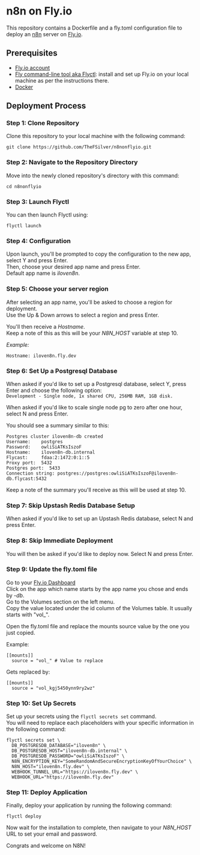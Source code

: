 # n8n on Fly.io
This repository contains a Dockerfile and a fly.toml configuration file to deploy an [n8n](https://github.com/n8n-io) server on [Fly.io](https://fly.io).

## Prerequisites
- [Fly.io account](https://fly.io/)  
- [Fly command-line tool aka Flyctl](https://fly.io/docs/getting-started/installing-flyctl/): install and set up Fly.io on your local machine as per the instructions there.  
- [Docker](https://www.docker.com/products/docker-desktop)

## Deployment Process  
### Step 1: Clone Repository  
Clone this repository to your local machine with the following command:
```
git clone https://github.com/TheFSilver/n8nonflyio.git
``` 

### Step 2: Navigate to the Repository Directory  
Move into the newly cloned repository's directory with this command:
```
cd n8nonflyio
```

### Step 3: Launch Flyctl
You can then launch Flyctl using:
```
flyctl launch
```

### Step 4: Configuration
Upon launch, you'll be prompted to copy the configuration to the new app, select Y and press Enter.  
Then, choose your desired app name and press Enter.  
Default app name is *ìloven8n*.

### Step 5: Choose your server region
After selecting an app name, you'll be asked to choose a region for deployment.  
Use the Up & Down arrows to select a region and press Enter.  

You'll then receive a *Hostname*.  
Keep a note of this as this will be your *N8N_HOST* variable at step 10.  

*Example:*  
```
Hostname: iloven8n.fly.dev
```

### Step 6: Set Up a Postgresql Database
When asked if you'd like to set up a Postgresql database, select Y, press Enter and choose the following option:  
```Development - Single node, 1x shared CPU, 256MB RAM, 1GB disk.```  

When asked if you'd like to scale single node pg to zero after one hour, select N and press Enter.  

You should see a summary similar to this:
```
Postgres cluster iloven8n-db created
Username:    postgres
Password:    owliSiATKsIszoF
Hostname:    iloven8n-db.internal
Flycast:     fdaa:2:1472:0:1::5
Proxy port:  5432
Postgres port:  5433
Connection string: postgres://postgres:owliSiATKsIszoF@iloven8n-db.flycast:5432    
```
Keep a note of the summary you'll receive as this will be used at step 10.


### Step 7: Skip Upstash Redis Database Setup
When asked if you'd like to set up an Upstash Redis database, select N and press Enter.

### Step 8: Skip Immediate Deployment
You will then be asked if you'd like to deploy now. Select N and press Enter.

### Step 9: Update the fly.toml file
Go to your [Fly.io Dashboard](https://fly.io/dashboard/)  
Click on the app which name starts by the app name you chose and ends by *-db*.  
Go to the Volumes section on the left menu.  
Copy the value located under the id column of the Volumes table. It usually starts with "vol_".  

Open the fly.toml file and replace the mounts source value by the one you just copied.  

Example:  
```
[[mounts]]
  source = "vol_" # Value to replace
```
Gets replaced by:
```
[[mounts]]
  source = "vol_kgj5450ynn9ry2wz"
``` 

### Step 10: Set Up Secrets
Set up your secrets using the `flyctl secrets set` command.  
You will need to replace each placeholders with your specific information in the following command:
```
flyctl secrets set \
  DB_POSTGRESDB_DATABASE="iloven8n" \
  DB_POSTGRESDB_HOST="iloven8n-db.internal" \
  DB_POSTGRESDB_PASSWORD="owliSiATKsIszoF" \
  N8N_ENCRYPTION_KEY="SomeRandomAndSecureEncryptionKeyOfYourChoice" \
  N8N_HOST="iloven8n.fly.dev" \
  WEBHOOK_TUNNEL_URL="https://iloven8n.fly.dev" \
  WEBHOOK_URL="https://iloven8n.fly.dev"
```

### Step 11: Deploy Application
Finally, deploy your application by running the following command:
```
flyctl deploy
```

Now wait for the installation to complete, then navigate to your *N8N_HOST* URL to set your email and password.

Congrats and welcome on N8N!
